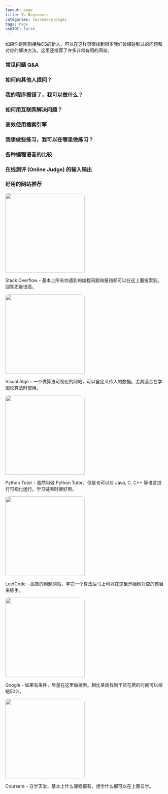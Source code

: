 ```yaml
---
layout: page
title: To Beginners
categories: secondary-pages
tags: Page
useTOC: false
---
```


如果你是刚刚接触CS的新人，可以在这样页面找到很多我们曾经碰到过的问题和对应的解决方法。这里还推荐了许多非常有用的网站。

### **常见问题 Q&A**

<div class="horizontal-grid-box">
    <div class="grid-page-card" onClick="window.location.href='{{ site.baseurl }}/2021/02/01/How-to-ask-Questions.html'">
        <h3>如何向其他人提问？</h3>
    </div>
    <div class="grid-page-card" onclick="window.location.href='{{ site.baseurl }}/2021/02/21/How-to-read-Exceptions.html'">
        <h3>我的程序报错了，我可以做什么？</h3>
    </div>
    <div class="grid-page-card" onclick="window.location.href='{{ site.baseurl }}/2021/03/01/How-to-find-info.html'">
        <h3>如何用互联网解决问题？</h3>
    </div>
    <div class="grid-page-card" onclick="window.location.href='{{ site.baseurl }}/2021/07/01/Use-search-engine-wisely.html'">
        <h3>高效使用搜索引擎</h3>
    </div>
    <div class="grid-page-card" onclick="window.location.href='{{ site.baseurl }}/2021/03/01/Where-to-exercise.html'">
        <h3>我想做些练习，我可以在哪里做练习？</h3>
    </div>
    <div class="grid-page-card" onclick="window.location.href='{{ site.baseurl }}/2021/02/27/Languages-Compare.html'">
        <h3>各种编程语言的比较</h3>
    </div>
    <div class="grid-page-card" onclick="window.location.href='{{ site.baseurl }}/2021/05/03/Online-Judge-IO.html'">
        <h3>在线测评 (Online Judge) 的输入输出</h3>
    </div>
</div>


### **好用的网站推荐**

<div class="horizontal-flex-container">
    <div class="round-card">
        <img src="https://i.loli.net/2021/03/09/Zbsh7nXyEKrdiBa.png" width="250px" style="border-radius: 10px 10px 0 0">
        <p>Stack Overflow - 基本上所有你遇到的编程问题和报错都可以在这上面搜索到。回答质量很高。</p>
    </div>
    <div class="round-card">
        <img src="https://markdown-img-1304853431.file.myqcloud.com/mark-markdown-imagebed-master/20210309072218.png" width="250px" style="border-radius: 10px 10px 0 0">
        <p>Visual Algo - 一个做算法可视化的网站，可以自定义传入的数据。尤其适合在学图论算法时使用。</p>
    </div>
    <div class="round-card">
        <img src="https://markdown-img-1304853431.file.myqcloud.com/mark-markdown-imagebed-master/20210309072630.png" width="250px" style="border-radius: 10px 10px 0 0">
        <p>Python Tutor - 虽然叫做 Python Tutor，但是也可以对 Java, C, C++ 等语言进行可视化运行。学习链表时很好用。</p>
    </div>
    <div class="round-card">
        <img src="https://markdown-img-1304853431.file.myqcloud.com/mark-markdown-imagebed-master/20210309072906.png" width="250px" style="border-radius: 10px 10px 0 0">
        <p>LeetCode - 高效的刷题网站，学完一个算法后马上可以在这里开始刷对应的题目来练手。</p>
    </div>
    <div class="round-card">
        <img src="https://markdown-img-1304853431.file.myqcloud.com/mark-markdown-imagebed-master/20210309073141.png" width="250px" style="border-radius: 10px 10px 0 0">
        <p>Google - 如果有条件，尽量在这里做搜索。相比某度找到干货花费的时间可以缩短50%。</p>
    </div>
	<div class="round-card">
        <img src="https://markdown-img-1304853431.file.myqcloud.com/mark-markdown-imagebed-master/20210309073651.png" width="250px" style="border-radius: 10px 10px 0 0">
        <p>Coursera - 自学天堂，基本上什么课程都有，想学什么都可以在上面自学。</p>
    </div>
    
</div>